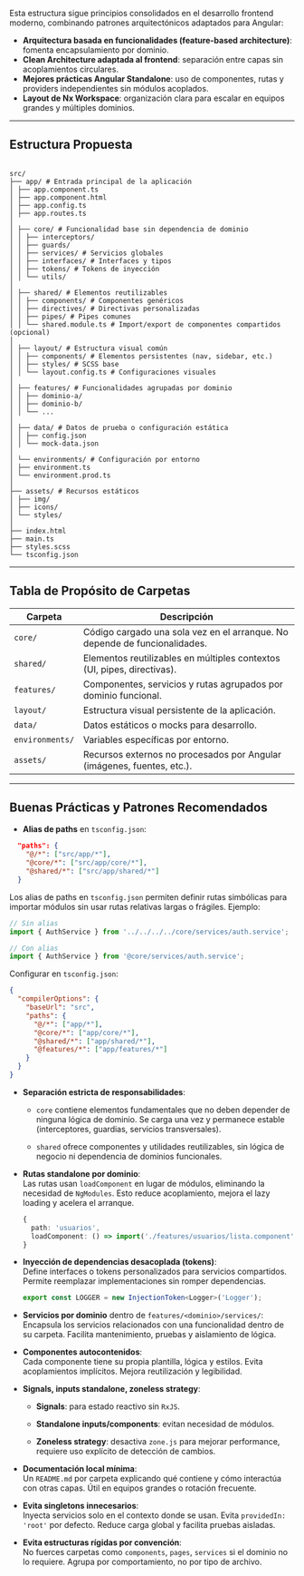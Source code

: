 
Esta estructura sigue principios consolidados en el desarrollo frontend moderno, combinando patrones arquitectónicos adaptados para Angular:

- **Arquitectura basada en funcionalidades (feature-based architecture)**: fomenta encapsulamiento por dominio.
- **Clean Architecture adaptada al frontend**: separación entre capas sin acoplamientos circulares.
- **Mejores prácticas Angular Standalone**: uso de componentes, rutas y providers independientes sin módulos acoplados.
- **Layout de Nx Workspace**: organización clara para escalar en equipos grandes y múltiples dominios.

---

## Estructura Propuesta

```

src/  
├── app/ # Entrada principal de la aplicación  
│ ├── app.component.ts
│ ├── app.component.html 
│ ├── app.config.ts
│ ├── app.routes.ts 
│  
│ ├── core/ # Funcionalidad base sin dependencia de dominio  
│ │ ├── interceptors/
│ │ ├── guards/
│ │ ├── services/ # Servicios globales  
│ │ ├── interfaces/ # Interfaces y tipos  
│ │ ├── tokens/ # Tokens de inyección  
│ │ └── utils/
│  
│ ├── shared/ # Elementos reutilizables  
│ │ ├── components/ # Componentes genéricos  
│ │ ├── directives/ # Directivas personalizadas  
│ │ ├── pipes/ # Pipes comunes  
│ │ └── shared.module.ts # Import/export de componentes compartidos (opcional)  
│  
│ ├── layout/ # Estructura visual común  
│ │ ├── components/ # Elementos persistentes (nav, sidebar, etc.)  
│ │ ├── styles/ # SCSS base  
│ │ └── layout.config.ts # Configuraciones visuales  
│  
│ ├── features/ # Funcionalidades agrupadas por dominio  
│ │ ├── dominio-a/  
│ │ ├── dominio-b/  
│ │ └── ...  
│  
│ ├── data/ # Datos de prueba o configuración estática  
│ │ ├── config.json  
│ │ └── mock-data.json  
│  
│ └── environments/ # Configuración por entorno  
│ ├── environment.ts  
│ └── environment.prod.ts  
│  
├── assets/ # Recursos estáticos  
│ ├── img/  
│ ├── icons/  
│ └── styles/  
│  
├── index.html  
├── main.ts  
├── styles.scss  
└── tsconfig.json

```

---

## Tabla de Propósito de Carpetas

| Carpeta        | Descripción                                                                 |
|----------------|------------------------------------------------------------------------------|
| `core/`        | Código cargado una sola vez en el arranque. No depende de funcionalidades.  |
| `shared/`      | Elementos reutilizables en múltiples contextos (UI, pipes, directivas).     |
| `features/`    | Componentes, servicios y rutas agrupados por dominio funcional.             |
| `layout/`      | Estructura visual persistente de la aplicación.                             |
| `data/`        | Datos estáticos o mocks para desarrollo.                                    |
| `environments/`| Variables específicas por entorno.                                           |
| `assets/`      | Recursos externos no procesados por Angular (imágenes, fuentes, etc.).      |

---

## Buenas Prácticas y Patrones Recomendados

- **Alias de paths** en `tsconfig.json`:  
```json
  "paths": {
    "@/*": ["src/app/*"],
    "@core/*": ["src/app/core/*"],
    "@shared/*": ["src/app/shared/*"]
  }
```

Los alias de paths en `tsconfig.json` permiten definir rutas simbólicas para importar módulos sin usar rutas relativas largas o frágiles. Ejemplo:

```ts
// Sin alias
import { AuthService } from '../../../../core/services/auth.service';

// Con alias
import { AuthService } from '@core/services/auth.service';
```

Configurar en `tsconfig.json`:

```json
{
  "compilerOptions": {
    "baseUrl": "src",
    "paths": {
      "@/*": ["app/*"],
      "@core/*": ["app/core/*"],
      "@shared/*": ["app/shared/*"],
      "@features/*": ["app/features/*"]
    }
  }
}
```

- **Separación estricta de responsabilidades**:
    
    - `core` contiene elementos fundamentales que no deben depender de ninguna lógica de dominio. Se carga una vez y permanece estable (interceptores, guardias, servicios transversales).
        
    - `shared` ofrece componentes y utilidades reutilizables, sin lógica de negocio ni dependencia de dominios funcionales.
        
- **Rutas standalone por dominio**:  
    Las rutas usan `loadComponent` en lugar de módulos, eliminando la necesidad de `NgModules`. Esto reduce acoplamiento, mejora el lazy loading y acelera el arranque.
    
    ```ts
    {
      path: 'usuarios',
      loadComponent: () => import('./features/usuarios/lista.component').then(m => m.ListaComponent)
    }
    ```
    
- **Inyección de dependencias desacoplada (tokens)**:  
    Define interfaces o tokens personalizados para servicios compartidos. Permite reemplazar implementaciones sin romper dependencias.
    
    ```ts
    export const LOGGER = new InjectionToken<Logger>('Logger');
    ```
    
- **Servicios por dominio** dentro de `features/<dominio>/services/`:  
    Encapsula los servicios relacionados con una funcionalidad dentro de su carpeta. Facilita mantenimiento, pruebas y aislamiento de lógica.
    
- **Componentes autocontenidos**:  
    Cada componente tiene su propia plantilla, lógica y estilos. Evita acoplamientos implícitos. Mejora reutilización y legibilidad.
    
- **Signals, inputs standalone, zoneless strategy**:
    
    - **Signals**: para estado reactivo sin `RxJS`.
        
    - **Standalone inputs/components**: evitan necesidad de módulos.
        
    - **Zoneless strategy**: desactiva `zone.js` para mejorar performance, requiere uso explícito de detección de cambios.
        
- **Documentación local mínima**:  
    Un `README.md` por carpeta explicando qué contiene y cómo interactúa con otras capas. Útil en equipos grandes o rotación frecuente.
    
- **Evita singletons innecesarios**:  
    Inyecta servicios solo en el contexto donde se usan. Evita `providedIn: 'root'` por defecto. Reduce carga global y facilita pruebas aisladas.
    
- **Evita estructuras rígidas por convención**:  
    No fuerces carpetas como `components`, `pages`, `services` si el dominio no lo requiere. Agrupa por comportamiento, no por tipo de archivo.


